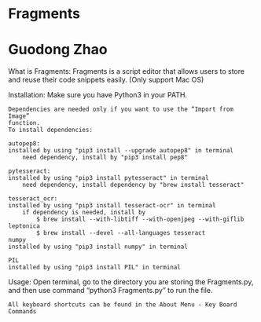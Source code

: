 # Fragments
# Guodong Zhao

What is Fragments:
Fragments is a script editor that allows users to store and reuse their code snippets
easily. (Only support Mac OS)

Installation:
  Make sure you have Python3 in your PATH.
  
	Dependencies are needed only if you want to use the “Import from Image”
	function.
	To install dependencies:

	autopep8:
	installed by using "pip3 install --upgrade autopep8" in terminal
    	need dependency, install by "pip3 install pep8"

	pytesseract:
	installed by using "pip3 install pytesseract" in terminal
    	need dependency, install dependency by "brew install tesseract"

	tesseract_ocr:
	installed by using "pip3 install tesseract-ocr" in terminal
    	if dependency is needed, install by
    		$ brew install --with-libtiff --with-openjpeg --with-giflib leptonica
    		$ brew install --devel --all-languages tesseract
	numpy
	installed by using "pip3 install numpy" in terminal

	PIL
	installed by using "pip3 install PIL" in terminal

Usage:
	Open terminal, go to the directory you are storing the Fragments.py, and then
	use command “python3 Fragments.py” to run the file.
	
	All keyboard shortcuts can be found in the About Menu - Key Board Commands
